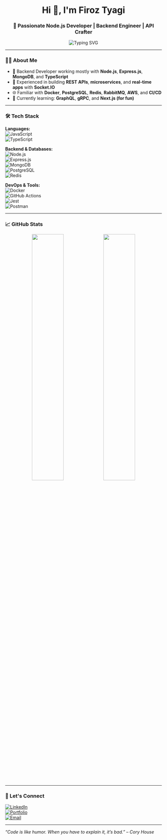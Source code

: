 <h1 align="center">Hi 👋, I'm Firoz Tyagi</h1>
<h3 align="center">🚀 Passionate Node.js Developer | Backend Engineer | API Crafter</h3>

<p align="center">
  <img src="https://readme-typing-svg.herokuapp.com?font=Fira+Code&weight=600&pause=1000&color=00F59F&center=true&vCenter=true&width=435&lines=I+love+building+scalable+APIs;Always+learning+new+technologies;Backend+architecture+is+my+playground" alt="Typing SVG" />
</p>

---

### 🧑‍💻 About Me

- 💼 Backend Developer working mostly with **Node.js**, **Express.js**, **MongoDB**, and **TypeScript**
- 🔧 Experienced in building **REST APIs**, **microservices**, and **real-time apps** with **Socket.IO**
- 🌐 Familiar with **Docker**, **PostgreSQL**, **Redis**, **RabbitMQ**, **AWS**, and **CI/CD**
- 🧠 Currently learning: **GraphQL**, **gRPC**, and **Next.js (for fun)**

---

### 🛠️ Tech Stack

**Languages:**  
![JavaScript](https://img.shields.io/badge/-JavaScript-black?style=flat-square&logo=javascript)  
![TypeScript](https://img.shields.io/badge/-TypeScript-007ACC?style=flat-square&logo=typescript)

**Backend & Databases:**  
![Node.js](https://img.shields.io/badge/-Node.js-339933?style=flat-square&logo=node.js)  
![Express.js](https://img.shields.io/badge/-Express.js-grey?style=flat-square&logo=express)  
![MongoDB](https://img.shields.io/badge/-MongoDB-47A248?style=flat-square&logo=mongodb)  
![PostgreSQL](https://img.shields.io/badge/-PostgreSQL-336791?style=flat-square&logo=postgresql)  
![Redis](https://img.shields.io/badge/-Redis-DC382D?style=flat-square&logo=redis)

**DevOps & Tools:**  
![Docker](https://img.shields.io/badge/-Docker-2496ED?style=flat-square&logo=docker)  
![GitHub Actions](https://img.shields.io/badge/-GitHub%20Actions-2088FF?style=flat-square&logo=github-actions)  
![Jest](https://img.shields.io/badge/-Jest-C21325?style=flat-square&logo=jest)  
![Postman](https://img.shields.io/badge/-Postman-FF6C37?style=flat-square&logo=postman)

---

### 📈 GitHub Stats

<p align="center">
  <img src="https://github-readme-stats.vercel.app/api?username=firoztyagi-dev&show_icons=true&theme=tokyonight&hide_border=true" width="45%" />
  <img src="https://github-readme-streak-stats.herokuapp.com/?user=firoztyagi-dev&theme=tokyonight&hide_border=true" width="45%" />
</p>

---

### 🔗 Let's Connect

[![LinkedIn](https://img.shields.io/badge/-LinkedIn-blue?style=flat-square&logo=linkedin&logoColor=white)](https://www.linkedin.com/in/firoztyagi)  
[![Portfolio](https://img.shields.io/badge/-Portfolio-black?style=flat-square&logo=firefox&logoColor=white)](https://yourportfolio.com)  
[![Email](https://img.shields.io/badge/-Email-D14836?style=flat-square&logo=gmail&logoColor=white)](mailto:firoz@example.com)

---

_“Code is like humor. When you have to explain it, it’s bad.” – Cory House_

